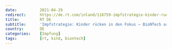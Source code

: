 ```yaml
---
date:          2021-04-29
redirect:      https://de.rt.com/inland/116759-impfstrategie-kinder-rucken-in-fokus/
title:         RT DE
subtitle:      'Impfstrategie: Kinder rücken in den Fokus – BioNTech arbeitet an Vakzin für Kinder ab 6 Monate'
country:       DE
categories:    [Impfung]
tags:          [rt, kind, biontech]
---
```

